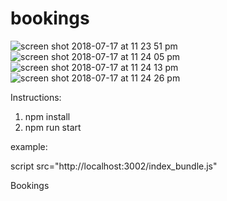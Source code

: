 # bookings

![screen shot 2018-07-17 at 11 23 51 pm](https://user-images.githubusercontent.com/26177887/42863863-602112fc-8a19-11e8-8d56-5ea8c1fe08b3.png)
![screen shot 2018-07-17 at 11 24 05 pm](https://user-images.githubusercontent.com/26177887/42863951-9f1e3cf0-8a19-11e8-93fc-c1909e1586a0.png)
![screen shot 2018-07-17 at 11 24 13 pm](https://user-images.githubusercontent.com/26177887/42863953-9f37e9ca-8a19-11e8-9ccf-28e6929b1f5f.png)
![screen shot 2018-07-17 at 11 24 26 pm](https://user-images.githubusercontent.com/26177887/42863954-9f50b374-8a19-11e8-9e0a-2749a6773521.png)



Instructions:
1) npm install
2) npm run start


example:

script src="http://localhost:3002/index_bundle.js"

Bookings

